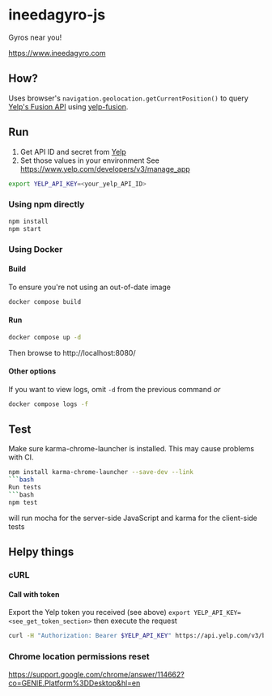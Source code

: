 # ineedagyro-js
Gyros near you!

https://www.ineedagyro.com

## How?
Uses browser's `navigation.geolocation.getCurrentPosition()` to query [Yelp's Fusion API](https://www.yelp.com/developers/documentation/v3/business_search) using [yelp-fusion](https://github.com/Yelp/yelp-fusion).

## Run
1. Get API ID and secret from [Yelp](https://www.yelp.com/developers/v3/manage_app)
1. Set those values in your environment
See https://www.yelp.com/developers/v3/manage_app
```bash
export YELP_API_KEY=<your_yelp_API_ID>
```

### Using npm directly
```bash
npm install
npm start
```

### Using Docker
#### Build
To ensure you're not using an out-of-date image
```bash
docker compose build
```

#### Run
```bash
docker compose up -d
```
Then browse to http://localhost:8080/

#### Other options
If you want to view logs, omit `-d` from the previous command _or_
```bash
docker compose logs -f
```

## Test
Make sure karma-chrome-launcher is installed. This may cause problems with CI.
```bash
npm install karma-chrome-launcher --save-dev --link
```bash
Run tests
```bash
npm test
```
will run mocha for the server-side JavaScript and karma for the client-side tests

## Helpy things
### cURL

#### Call with token
Export the Yelp token you received (see above)
`export YELP_API_KEY=<see_get_token_section>`
then execute the request
```bash
curl -H "Authorization: Bearer $YELP_API_KEY" https://api.yelp.com/v3/businesses/search?location=48226&term=gyro
```

### Chrome location permissions reset
https://support.google.com/chrome/answer/114662?co=GENIE.Platform%3DDesktop&hl=en
